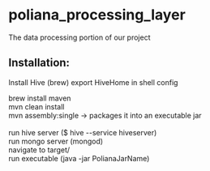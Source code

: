 poliana_processing_layer
========================

The data processing portion of our project

<h2>Installation:</h2>

Install Hive (brew)
export HiveHome in shell config

brew install maven
<br>
mvn clean install
<br>
mvn assembly:single -> packages it into an executable jar
<br>
<br>
run hive server ($ hive --service hiveserver)
<br>
run mongo server (mongod)
<br>
navigate to target/
<br>
run executable (java -jar PolianaJarName)
